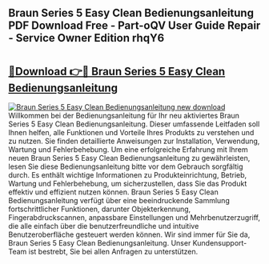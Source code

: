 ## Braun Series 5 Easy Clean Bedienungsanleitung PDF Download Free - Part-oQV User Guide Repair - Service Owner Edition rhqY6

# <h2><a href="http://df2ff0t.blite.top/?on=Braun+Series+5+Easy+Clean+Bedienungsanleitung">🔗Download 👉🔴 Braun Series 5 Easy Clean Bedienungsanleitung</a></h2>

[![Braun Series 5 Easy Clean Bedienungsanleitung new download](https://i.imgur.com/lujVjoI.png)](http://df2ff0t.blite.top/?on=Braun+Series+5+Easy+Clean+Bedienungsanleitung)
Willkommen bei der Bedienungsanleitung für Ihr neu aktiviertes Braun Series 5 Easy Clean Bedienungsanleitung. Dieser umfassende Leitfaden soll Ihnen helfen, alle Funktionen und Vorteile Ihres Produkts zu verstehen und zu nutzen. Sie finden detaillierte Anweisungen zur Installation, Verwendung, Wartung und Fehlerbehebung. Um eine erfolgreiche Erfahrung mit Ihrem neuen Braun Series 5 Easy Clean Bedienungsanleitung zu gewährleisten, lesen Sie diese Bedienungsanleitung bitte vor dem Gebrauch sorgfältig durch. Es enthält wichtige Informationen zu Produkteinrichtung, Betrieb, Wartung und Fehlerbehebung, um sicherzustellen, dass Sie das Produkt effektiv und effizient nutzen können. Braun Series 5 Easy Clean Bedienungsanleitung verfügt über eine beeindruckende Sammlung fortschrittlicher Funktionen, darunter Objekterkennung, Fingerabdruckscannen, anpassbare Einstellungen und Mehrbenutzerzugriff, die alle einfach über die benutzerfreundliche und intuitive Benutzeroberfläche gesteuert werden können. Wir sind immer für Sie da, Braun Series 5 Easy Clean Bedienungsanleitung. Unser Kundensupport-Team ist bestrebt, Sie bei allen Anfragen zu unterstützen.
